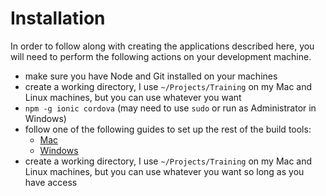 # Installation

In order to follow along with creating the applications described here, you will need to perform the following actions on your development machine.


- make sure you have Node and Git installed on your machines
- create a working directory, I use `~/Projects/Training` on my Mac and Linux machines, but you can use whatever you want
- `npm -g ionic cordova` (may need to use `sudo` or run as Administrator in Windows)
- follow one of the following guides to set up the rest of the build tools:
  - [Mac](https://ionicframework.com/docs/developer-resources/platform-setup/mac-setup.html)
  - [Windows](https://ionicframework.com/docs/developer-resources/platform-setup/windows-setup.html)
- create a working directory, I use `~/Projects/Training` on my Mac and Linux machines, but you can use whatever you want so long as you have access